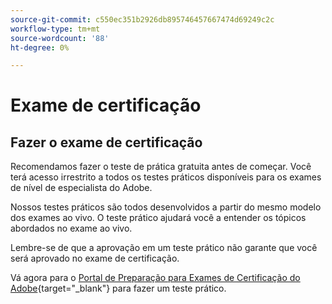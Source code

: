 ```yaml
---
source-git-commit: c550ec351b2926db895746457667474d69249c2c
workflow-type: tm+mt
source-wordcount: '88'
ht-degree: 0%

---
```

# Exame de certificação

## Fazer o exame de certificação

Recomendamos fazer o teste de prática gratuita antes de começar. Você terá acesso irrestrito a todos os testes práticos disponíveis para os exames de nível de especialista do Adobe.

Nossos testes práticos são todos desenvolvidos a partir do mesmo modelo dos exames ao vivo. O teste prático ajudará você a entender os tópicos abordados no exame ao vivo.

Lembre-se de que a aprovação em um teste prático não garante que você será aprovado no exame de certificação.

Vá agora para o [Portal de Preparação para Exames de Certificação do Adobe](https://www.certmetrics.com/adobe/candidate/gmetrix_sso.aspx){target="_blank"} para fazer um teste prático.